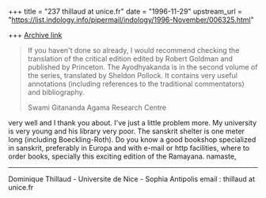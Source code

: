+++
title = "237 thillaud at unice.fr"
date = "1996-11-29"
upstream_url = "https://list.indology.info/pipermail/indology/1996-November/006325.html"

+++
[Archive link](https://list.indology.info/pipermail/indology/1996-November/006325.html)

>If you haven't done so already, I would recommend checking the translation of
>the critical edition edited by Robert Goldman and published by Princeton. The
>Ayodhyakanda is in the second volume of the series, translated by Sheldon
>Pollock. It contains very useful annotations (including references to the
>traditional commentators) and bibliography.
>
>Swami Gitananda
>Agama Research Centre

very well and I thank you about.
I've just a little problem more.
My university is very young and his library very poor. The sanskrit shelter
is one meter long (including Boeckling-Roth).
Do you know a good bookshop specialized in sanskrit, preferably in Europa
and with e-mail or http facilities, where to order books, specially this
exciting edition of the Ramayana.
namaste,


--------------------------------------------------------------
Dominique Thillaud - Universite de Nice - Sophia Antipolis
email : thillaud at unice.fr






